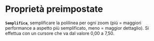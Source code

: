 # Proprietà preimpostate

**`Semplifica`**, semplificare la polilinea per ogni zoom (più = maggiori performance a aspetto più semplificato, meno = maggior dettaglio). Si effettua con un cursore che va dal valore 0,00 a 7,50.

